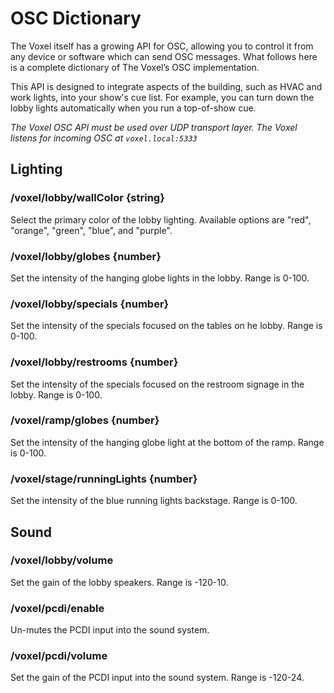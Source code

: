 # OSC Dictionary

The Voxel itself has a growing API for OSC, allowing you to control it from any device or software which can send OSC messages. What follows here is a complete dictionary of The Voxel’s OSC implementation.

This API is designed to integrate aspects of the building, such as HVAC and work lights, into your show's cue list. For example, you can turn down the lobby lights automatically when you run a top-of-show cue.

*The Voxel OSC API must be used over UDP transport layer. The Voxel listens for incoming OSC at `voxel.local:5333`*

## Lighting

### /voxel/lobby/wallColor {string}
Select the primary color of the lobby lighting. Available options are "red", "orange", "green", "blue", and "purple".

### /voxel/lobby/globes {number}
Set the intensity of the hanging globe lights in the lobby. Range is 0-100.

### /voxel/lobby/specials {number}
Set the intensity of the specials focused on the tables on he lobby. Range is 0-100.

### /voxel/lobby/restrooms {number}
Set the intensity of the specials focused on the restroom signage in the lobby. Range is 0-100.

### /voxel/ramp/globes {number}
Set the intensity of the hanging globe light at the bottom of the ramp. Range is 0-100.

### /voxel/stage/runningLights {number}
Set the intensity of the blue running lights backstage. Range is 0-100.

## Sound

### /voxel/lobby/volume
Set the gain of the lobby speakers. Range is -120-10. 

### /voxel/pcdi/enable
Un-mutes the PCDI input into the sound system.

### /voxel/pcdi/volume
Set the gain of the PCDI input into the sound system. Range is -120-24. 

